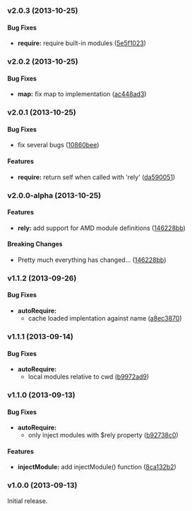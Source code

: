 <a name="v2.0.3"></a>
### v2.0.3 (2013-10-25)


#### Bug Fixes

* **require:** require built-in modules ([5e5f1023](http://github.com/gordonml/node-rely/commit/5e5f1023476bfedf63266b38706b5c494d2d8dc6))

<a name="v2.0.2"></a>
### v2.0.2 (2013-10-25)


#### Bug Fixes

* **map:** fix map to implementation ([ac448ad3](http://github.com/gordonml/node-rely/commit/ac448ad3d0928741ce449e890d88015592037e5f))

<a name="v2.0.1"></a>
### v2.0.1 (2013-10-25)


#### Bug Fixes

* fix several bugs ([10860bee](http://github.com/gordonml/node-rely/commit/10860bee6a9065d7cb5b75133f1da56f285bbdd7))


#### Features

* **require:** return self when called with 'rely' ([da590051](http://github.com/gordonml/node-rely/commit/da590051365ddd2855cfc07c9f25e3dc98b9a6d3))

<a name="v2.0.0-alpha"></a>
### v2.0.0-alpha (2013-10-25)

#### Features
* **rely:** add support for AMD module definitions ([146228bb](http://github.com/gordonml/node-rely/commit/146228bbaf26f08469cf512ac6da6fa9ad244b09))


#### Breaking Changes

*  Pretty much everything has changed...
 ([146228bb](http://github.com/gordonml/node-rely/commit/146228bbaf26f08469cf512ac6da6fa9ad244b09))

<a name="v1.1.2"></a>
### v1.1.2 (2013-09-26)

#### Bug Fixes

* **autoRequire:**
  * cache loaded implentation against name ([a8ec3870](http://github.com/gordonml/node-rely/commit/a8ec38702164dfac062725298a8a6e390f3b12bd))


<a name="v1.1.1"></a>
### v1.1.1 (2013-09-14)

#### Bug Fixes

* **autoRequire:**
  * local modules relative to cwd ([b9972ad9](http://github.com/gordonml/node-rely/commit/b9972ad99bf19950b61f202c2c0890d71afb43e0))

<a name="v1.1.0"></a>
### v1.1.0 (2013-09-13)

#### Bug Fixes

* **autoRequire:**
  * only inject modules with $rely property ([b92738c0](http://github.com/gordonml/node-rely/commit/b92738c028fa034b19052fb60be750abe05e380a))

<a name="v1.0.0"></a>
#### Features

* **injectModule:** add injectModule() function ([8ca132b2](http://github.com/gordonml/node-rely/commit/8ca132b26fe7b5021c0a8a6f8fc409db8573e816))


### v1.0.0 (2013-09-13)
Initial release.
